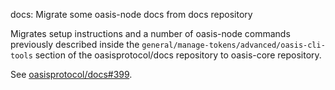docs: Migrate some oasis-node docs from docs repository

Migrates setup instructions and a number of oasis-node commands previously
described inside the `general/manage-tokens/advanced/oasis-cli-tools` section
of the oasisprotocol/docs repository to oasis-core repository.

See [oasisprotocol/docs#399].

[oasisprotocol/docs#399]: https://github.com/oasisprotocol/docs/pull/399
